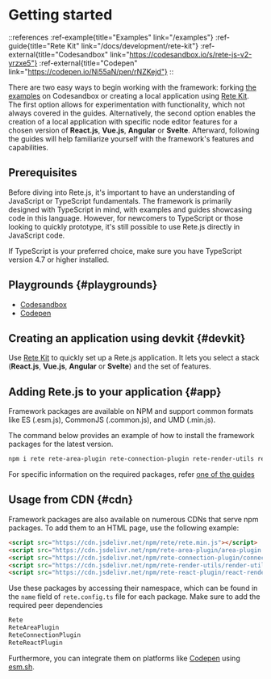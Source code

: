 # Getting started

::references
:ref-example{title="Examples" link="/examples"}
:ref-guide{title="Rete Kit" link="/docs/development/rete-kit"}
:ref-external{title="Codesandbox" link="https://codesandbox.io/s/rete-js-v2-yrzxe5"}
:ref-external{title="Codepen" link="https://codepen.io/Ni55aN/pen/rNZKejd"}
::

There are two easy ways to begin working with the framework: forking [the examples](/examples) on Codesandbox or creating a local application using [Rete Kit](/docs/development/rete-kit). The first option allows for experimentation with functionality, which not always covered in the guides. Alternatively, the second option enables the creation of a local application with specific node editor features for a chosen version of **React.js**, **Vue.js**, **Angular** or **Svelte**. Afterward, following the guides will help familiarize yourself with the framework's features and capabilities.

## Prerequisites

Before diving into Rete.js, it's important to have an understanding of JavaScript or TypeScript fundamentals. The framework is primarily designed with TypeScript in mind, with examples and guides showcasing code in this language. However, for newcomers to TypeScript or those looking to quickly prototype, it's still possible to use Rete.js directly in JavaScript code.

If TypeScript is your preferred choice, make sure you have TypeScript version 4.7 or higher installed.

## Playgrounds {#playgrounds}

- [Codesandbox](https://codesandbox.io/s/rete-js-v2-yrzxe5)
- [Codepen](https://codepen.io/Ni55aN/pen/rNZKejd)

## Creating an application using devkit {#devkit}

Use [Rete Kit](/docs/development/rete-kit) to quickly set up a Rete.js application. It lets you select a stack (**React.js**, **Vue.js**, **Angular** or **Svelte**) and the set of features.

## Adding Rete.js to your application {#app}

Framework packages are available on NPM and support common formats like ES (.esm.js), CommonJS (.common.js), and UMD (.min.js).

The command below provides an example of how to install the framework packages for the latest version.

```bash
npm i rete rete-area-plugin rete-connection-plugin rete-render-utils rete-react-plugin react react-dom
```

For specific information on the required packages, refer [one of the guides](/docs/guides/basic)


## Usage from CDN {#cdn}

Framework packages are also available on numerous CDNs that serve npm packages. To add them to an HTML page, use the following example:

```html
<script src="https://cdn.jsdelivr.net/npm/rete/rete.min.js"></script>
<script src="https://cdn.jsdelivr.net/npm/rete-area-plugin/area-plugin.min.js"></script>
<script src="https://cdn.jsdelivr.net/npm/rete-connection-plugin/connection-plugin.min.js"></script>
<script src="https://cdn.jsdelivr.net/npm/rete-render-utils/render-utils.min.js"></script>
<script src="https://cdn.jsdelivr.net/npm/rete-react-plugin/react-render-plugin.min.js"></script>
```

Use these packages by accessing their namespace, which can be found in the `name` field of `rete.config.ts` file for each package. Make sure to add the required peer dependencies

```js
Rete
ReteAreaPlugin
ReteConnectionPlugin
ReteReactPlugin
```

Furthermore, you can integrate them on platforms like [Codepen](https://codepen.io) using [esm.sh](https://esm.sh).
